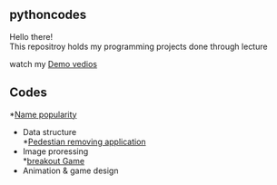 ## pythoncodes
Hello there!\
This repositroy holds my programming projects done through lecture 

watch my [Demo vedios](https://www.youtube.com/playlist?app=desktop&list=PL6FWNwNPGCE56gP3lxhYPLoUbqE_unUiP)

## Codes 
*[Name popularity](https://github.com/miens37/pythoncodes/blob/main/python/babygraphics.py)
  * Data structure\
*[Pedestian removing application](https://github.com/miens37/pythoncodes/blob/main/python/stanCodoshop.py)
  * Image proressing\
*[breakout Game](https://github.com/miens37/pythoncodes/blob/main/python/breakout.py)
 * Animation & game design
